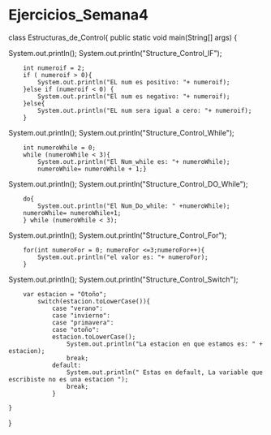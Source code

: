 # Ejercicios_Semana4
class Estructuras_de_Control{
    public static void main(String[] args) {

System.out.println();
System.out.println("Structure_Control_IF");

        int numeroif = 2;
        if ( numeroif > 0){
            System.out.println("EL num es positivo: "+ numeroif);
        }else if (numeroif < 0) {
            System.out.println("El num es negativo: "+ numeroif);
        }else{
            System.out.println("EL num sera igual a cero: "+ numeroif);
        }
        

System.out.println();
System.out.println("Structure_Control_While");

        int numeroWhile = 0;
        while (numeroWhile < 3){
            System.out.println("El Num_while es: "+ numeroWhile);
            numeroWhile= numeroWhile + 1;}

System.out.println();
System.out.println("Structure_Control_DO_While");        

        do{
            System.out.println("El Num_Do_while: " +numeroWhile);
        numeroWhile= numeroWhile+1;
        } while (numeroWhile < 3);

System.out.println();
System.out.println("Structure_Control_For");   

        for(int numeroFor = 0; numeroFor <=3;numeroFor++){
            System.out.println("el valor es: "+ numeroFor);
        }


System.out.println();
System.out.println("Structure_Control_Switch");

        var estacion = "Otoño"; 
            switch(estacion.toLowerCase()){
                case "verano":
                case "invierno":
                case "primavera":
                case "otoño":
                estacion.toLowerCase();
                    System.out.println("La estacion en que estamos es: " + estacion);
                    break;
                default:
                    System.out.println(" Estas en default, La variable que escribiste no es una estacion ");
                    break;
                }
        
    }
}
